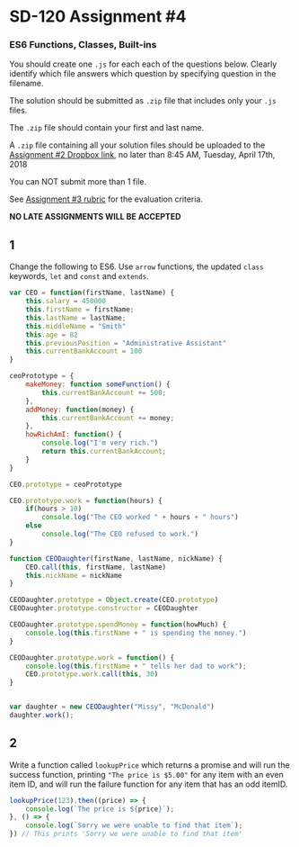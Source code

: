 # SD-120 Assignment #4

### ES6 Functions, Classes, Built-ins

You should create one `.js` for each each of the questions below. Clearly identify which file answers which question by specifying question in the filename.

The solution should be submitted as `.zip` file that includes only your `.js` files. 

The `.zip` file should contain your first and last name.

A `.zip` file containing all your solution files should be uploaded to the [Assignment #2 Dropbox link](https://www.dropbox.com/request/xm0ZCaVGBcR7rbPQtG0k), no later than 8:45 AM, Tuesday, April 17th, 2018

You can NOT submit more than 1 file. 

See [Assignment #3 rubric](https://github.com/jniziol/ObjectOrientedJavascript/blob/master/SD120%20Assignment%20%232%20-%20Rubric.pdf) for the evaluation criteria.

**NO LATE ASSIGNMENTS WILL BE ACCEPTED**


## 1
Change the following to ES6. Use `arrow` functions, the updated `class` keywords, `let` and `const` and `extends`.

```javascript
var CEO = function(firstName, lastName) {
    this.salary = 450000
    this.firstName = firstName;
    this.lastName = lastName;
    this.middleName = "Smith"
    this.age = 82
    this.previousPosition = "Administrative Assistant" 
    this.currentBankAccount = 100
}

ceoPrototype = {
    makeMoney: function someFunction() {
        this.currentBankAccount += 500;
    },
    addMoney: function(money) {
        this.currentBankAccount += money;
    },
    howRichAmI: function() {
        console.log("I'm very rich.")
        return this.currentBankAccount;
    }
}

CEO.prototype = ceoPrototype

CEO.prototype.work = function(hours) {
    if(hours > 10)
        console.log("The CEO worked " + hours + " hours")
    else
        console.log("The CEO refused to work.")    
}

function CEODaughter(firstName, lastName, nickName) {
    CEO.call(this, firstName, lastName)
    this.nickName = nickName
}

CEODaughter.prototype = Object.create(CEO.prototype)
CEODaughter.prototype.constructor = CEODaughter

CEODaughter.prototype.spendMoney = function(howMuch) {
    console.log(this.firstName + " is spending the money.")
}

CEODaughter.prototype.work = function() {
    console.log(this.firstName + " tells her dad to work");
    CEO.prototype.work.call(this, 30)
}


var daughter = new CEODaughter("Missy", "McDonald")
daughter.work();
```

## 2 
Write a function called `lookupPrice` which returns a promise and will run the success function, printing `"The price is $5.00"` for any item with an even item ID, and will run the failure function for any item that has an odd itemID.

```javascript
lookupPrice(123).then((price) => {
    console.log(`The price is ${price}`);   
}, () => {
    console.log(`Sorry we were unable to find that item`);   
}) // This prints 'Sorry we were unable to find that item'
```

